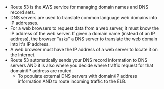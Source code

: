 - Route 53 is the AWS service for managing domain names and DNS record sets.
- DNS servers are used to translate common language web domains into IP addresses. 
- For a web browsers to request data from a web server, it must know the IP address of the web server. If given a domain name (instead of an IP address), the browser "`asks`" a DNS server to translate the web domain into it's IP address.
- A web browser must have the IP address of a web server to locate it on the Internet.
- Route 53 automatically sends your DNS record information to DNS servers AND it is also where you decide where traffic request for that domain/IP address are routed.
    + To populate external DNS servers with domain/IP address information AND to route incoming traffic to the ELB.

